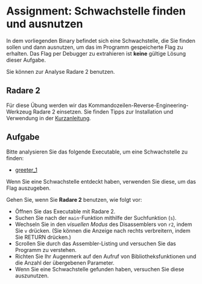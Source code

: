 # Assignment: Schwachstelle finden und ausnutzen



In dem vorliegenden Binary befindet sich eine Schwachstelle, die Sie finden sollen und dann ausnutzen, um das im Programm gespeicherte Flag zu erhalten. Das Flag per Debugger zu extrahieren ist __keine__ gültige Lösung dieser Aufgabe.

Sie können zur Analyse Radare 2 benutzen.


## Radare 2

Für diese Übung werden wir das Kommandozeilen-Reverse-Engineering-Werkzeug Radare 2 einsetzen. Sie finden Tipps zur Installation und Verwendung in der [Kurzanleitung](../help/radare2.md).

## Aufgabe

Bitte analysieren Sie das folgende Executable, um eine Schwachstelle zu finden:

  * [greeter_1](greeter_1)

Wenn Sie eine Schwachstelle entdeckt haben, verwenden Sie diese, um das Flag auszugeben.

Gehen Sie, wenn Sie **Radare 2** benutzen, wie folgt vor:

  * Öffnen Sie das Executable mit Radare 2.
  * Suchen Sie nach der `main`-Funktion mithilfe der Suchfunktion (`s`).
  * Wechseln Sie in den _visuellen Modus_ des Disassemblers von `r2`, indem Sie `v` drücken. (Sie können die Anzeige nach rechts verbreitern, indem Sie RETURN drücken.)
  * Scrollen Sie durch das Assembler-Listing und versuchen Sie das Programm zu verstehen.
  * Richten Sie Ihr Augenmerk auf den Aufruf von Bibliotheksfunktionen und die Anzahl der übergebenen Parameter.
  * Wenn Sie eine Schwachstelle gefunden haben, versuchen Sie diese auszunutzen.

<!--
Sie können auch **Ghidra** benutzen, um das Programm zu analysieren:

  * Öffnen Sie das Executable in Ghidra
  * Suchen Sie die `main`-Funktion im _Symbol-Tree_
  * Versuchen Sie anhand des C-Codes im Decompiler-Fenster das Programm zu verstehen.
  * Richten Sie Ihr Augenmerk auf den Aufruf von Bibliotheksfunktionen und die Anzahl der übergebenen Parameter.
  * Wenn Sie eine Schwachstelle gefunden haben, versuchen Sie diese auszunutzen.
-->